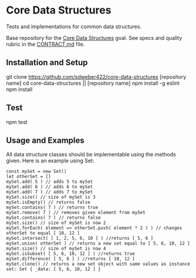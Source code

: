 # Core Data Structures

Tests and implementations for common data structures.

Base repository for the [Core Data Structures](https://github.com/GuildCrafts/web-development-js/issues/128) goal. See specs and quality rubric in the [CONTRACT.md](./CONTRACT.md) file.

## Installation and Setup

git clone https://github.com/sdweber422/core-data-structures [repository name]
cd core-data-structures || [repository name]
npm install -g eslint
npm install

## Test

npm test

## Usage and Examples

All data structure classes should be implementable using the methods given.
Here is an example using Set:

```
const mySet = new Set()
let otherSet = []
mySet.add( 5 ) // adds 5 to mySet
mySet.add( 6 ) // adds 6 to mySet
mySet.add( 7 ) // adds 7 to mySet
mySet.size() // size of mySet is 3
mySet.isEmpty() // returns false
mySet.contains( 7 ) // returns true
mySet.remove( 7 ) // removes given element from mySet
mySet.contains( 7 ) // returns false
mySet.size() // size of mySet is now 2
mySet.forEach( element => otherSet.push( element * 2 ) ) // changes otherSet to equal [ 10, 12 ]
mySet.intersect( [ 1, 2, 5, 6, 10 ] ) //returns [ 5, 6 ]
mySet.union( otherSet ) // returns a new set equal to [ 5, 6, 10, 12 ]
mySet.size() // size of mySet is now 4
mySet.isSubset( [ 5, 6, 10, 12 ] ) //returns true
mySet.difference( [ 5, 6 ] ) //returns [ 10, 12 ]
mySet.clone() // returns a new set object with same values as instance set: Set { _data: [ 5, 6, 10, 12 ] }
